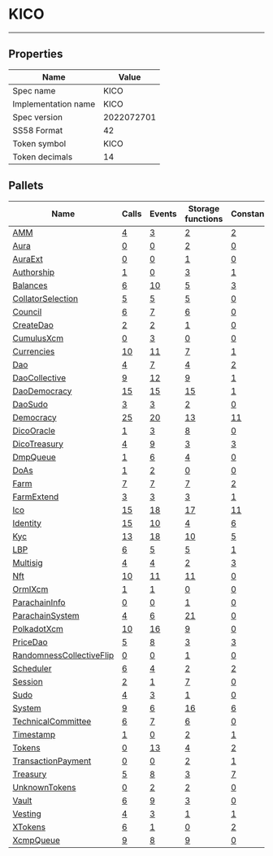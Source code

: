 # KICO

---------

## Properties
| Name | Value |
| -------- | -------- |
| Spec name     | KICO     |
| Implementation name     | KICO     |
| Spec version     | 2022072701     |
| SS58 Format     | 42     |
| Token symbol      | KICO     |
| Token decimals      | 14     |

## Pallets
| Name | Calls | Events | Storage functions | Constants | Errors
| -------- | -------- | -------- | -------- | -------- | -------- |
| [AMM](amm.md) | [4](amm.md#calls) | [3](amm.md#events) | [2](amm.md#storage-functions) | [2](amm.md#constants) | [15](amm.md#errors)
| [Aura](aura.md) | [0](aura.md#calls) | [0](aura.md#events) | [2](aura.md#storage-functions) | [0](aura.md#constants) | [0](aura.md#errors)
| [AuraExt](auraext.md) | [0](auraext.md#calls) | [0](auraext.md#events) | [1](auraext.md#storage-functions) | [0](auraext.md#constants) | [0](auraext.md#errors)
| [Authorship](authorship.md) | [1](authorship.md#calls) | [0](authorship.md#events) | [3](authorship.md#storage-functions) | [1](authorship.md#constants) | [7](authorship.md#errors)
| [Balances](balances.md) | [6](balances.md#calls) | [10](balances.md#events) | [5](balances.md#storage-functions) | [3](balances.md#constants) | [8](balances.md#errors)
| [CollatorSelection](collatorselection.md) | [5](collatorselection.md#calls) | [5](collatorselection.md#events) | [5](collatorselection.md#storage-functions) | [0](collatorselection.md#constants) | [10](collatorselection.md#errors)
| [Council](council.md) | [6](council.md#calls) | [7](council.md#events) | [6](council.md#storage-functions) | [0](council.md#constants) | [10](council.md#errors)
| [CreateDao](createdao.md) | [2](createdao.md#calls) | [2](createdao.md#events) | [1](createdao.md#storage-functions) | [0](createdao.md#constants) | [10](createdao.md#errors)
| [CumulusXcm](cumulusxcm.md) | [0](cumulusxcm.md#calls) | [3](cumulusxcm.md#events) | [0](cumulusxcm.md#storage-functions) | [0](cumulusxcm.md#constants) | [0](cumulusxcm.md#errors)
| [Currencies](currencies.md) | [10](currencies.md#calls) | [11](currencies.md#events) | [7](currencies.md#storage-functions) | [1](currencies.md#constants) | [18](currencies.md#errors)
| [Dao](dao.md) | [4](dao.md#calls) | [7](dao.md#events) | [4](dao.md#storage-functions) | [2](dao.md#constants) | [11](dao.md#errors)
| [DaoCollective](daocollective.md) | [9](daocollective.md#calls) | [12](daocollective.md#events) | [9](daocollective.md#storage-functions) | [1](daocollective.md#constants) | [15](daocollective.md#errors)
| [DaoDemocracy](daodemocracy.md) | [15](daodemocracy.md#calls) | [15](daodemocracy.md#events) | [15](daodemocracy.md#storage-functions) | [1](daodemocracy.md#constants) | [16](daodemocracy.md#errors)
| [DaoSudo](daosudo.md) | [3](daosudo.md#calls) | [3](daosudo.md#events) | [2](daosudo.md#storage-functions) | [0](daosudo.md#constants) | [1](daosudo.md#errors)
| [Democracy](democracy.md) | [25](democracy.md#calls) | [20](democracy.md#events) | [13](democracy.md#storage-functions) | [11](democracy.md#constants) | [28](democracy.md#errors)
| [DicoOracle](dicooracle.md) | [1](dicooracle.md#calls) | [3](dicooracle.md#events) | [8](dicooracle.md#storage-functions) | [0](dicooracle.md#constants) | [2](dicooracle.md#errors)
| [DicoTreasury](dicotreasury.md) | [4](dicotreasury.md#calls) | [9](dicotreasury.md#events) | [3](dicotreasury.md#storage-functions) | [3](dicotreasury.md#constants) | [3](dicotreasury.md#errors)
| [DmpQueue](dmpqueue.md) | [1](dmpqueue.md#calls) | [6](dmpqueue.md#events) | [4](dmpqueue.md#storage-functions) | [0](dmpqueue.md#constants) | [2](dmpqueue.md#errors)
| [DoAs](doas.md) | [1](doas.md#calls) | [2](doas.md#events) | [0](doas.md#storage-functions) | [0](doas.md#constants) | [10](doas.md#errors)
| [Farm](farm.md) | [7](farm.md#calls) | [7](farm.md#events) | [7](farm.md#storage-functions) | [2](farm.md#constants) | [7](farm.md#errors)
| [FarmExtend](farmextend.md) | [3](farmextend.md#calls) | [3](farmextend.md#events) | [3](farmextend.md#storage-functions) | [1](farmextend.md#constants) | [9](farmextend.md#errors)
| [Ico](ico.md) | [15](ico.md#calls) | [18](ico.md#events) | [17](ico.md#storage-functions) | [11](ico.md#constants) | [57](ico.md#errors)
| [Identity](identity.md) | [15](identity.md#calls) | [10](identity.md#events) | [4](identity.md#storage-functions) | [6](identity.md#constants) | [16](identity.md#errors)
| [Kyc](kyc.md) | [13](kyc.md#calls) | [18](kyc.md#events) | [10](kyc.md#storage-functions) | [5](kyc.md#constants) | [31](kyc.md#errors)
| [LBP](lbp.md) | [6](lbp.md#calls) | [5](lbp.md#events) | [5](lbp.md#storage-functions) | [1](lbp.md#constants) | [23](lbp.md#errors)
| [Multisig](multisig.md) | [4](multisig.md#calls) | [4](multisig.md#events) | [2](multisig.md#storage-functions) | [3](multisig.md#constants) | [14](multisig.md#errors)
| [Nft](nft.md) | [10](nft.md#calls) | [11](nft.md#events) | [11](nft.md#storage-functions) | [0](nft.md#constants) | [26](nft.md#errors)
| [OrmlXcm](ormlxcm.md) | [1](ormlxcm.md#calls) | [1](ormlxcm.md#events) | [0](ormlxcm.md#storage-functions) | [0](ormlxcm.md#constants) | [3](ormlxcm.md#errors)
| [ParachainInfo](parachaininfo.md) | [0](parachaininfo.md#calls) | [0](parachaininfo.md#events) | [1](parachaininfo.md#storage-functions) | [0](parachaininfo.md#constants) | [0](parachaininfo.md#errors)
| [ParachainSystem](parachainsystem.md) | [4](parachainsystem.md#calls) | [6](parachainsystem.md#events) | [21](parachainsystem.md#storage-functions) | [0](parachainsystem.md#constants) | [8](parachainsystem.md#errors)
| [PolkadotXcm](polkadotxcm.md) | [10](polkadotxcm.md#calls) | [16](polkadotxcm.md#events) | [9](polkadotxcm.md#storage-functions) | [0](polkadotxcm.md#constants) | [13](polkadotxcm.md#errors)
| [PriceDao](pricedao.md) | [5](pricedao.md#calls) | [8](pricedao.md#events) | [3](pricedao.md#storage-functions) | [3](pricedao.md#constants) | [6](pricedao.md#errors)
| [RandomnessCollectiveFlip](randomnesscollectiveflip.md) | [0](randomnesscollectiveflip.md#calls) | [0](randomnesscollectiveflip.md#events) | [1](randomnesscollectiveflip.md#storage-functions) | [0](randomnesscollectiveflip.md#constants) | [0](randomnesscollectiveflip.md#errors)
| [Scheduler](scheduler.md) | [6](scheduler.md#calls) | [4](scheduler.md#events) | [2](scheduler.md#storage-functions) | [2](scheduler.md#constants) | [4](scheduler.md#errors)
| [Session](session.md) | [2](session.md#calls) | [1](session.md#events) | [7](session.md#storage-functions) | [0](session.md#constants) | [5](session.md#errors)
| [Sudo](sudo.md) | [4](sudo.md#calls) | [3](sudo.md#events) | [1](sudo.md#storage-functions) | [0](sudo.md#constants) | [1](sudo.md#errors)
| [System](system.md) | [9](system.md#calls) | [6](system.md#events) | [16](system.md#storage-functions) | [6](system.md#constants) | [6](system.md#errors)
| [TechnicalCommittee](technicalcommittee.md) | [6](technicalcommittee.md#calls) | [7](technicalcommittee.md#events) | [6](technicalcommittee.md#storage-functions) | [0](technicalcommittee.md#constants) | [10](technicalcommittee.md#errors)
| [Timestamp](timestamp.md) | [1](timestamp.md#calls) | [0](timestamp.md#events) | [2](timestamp.md#storage-functions) | [1](timestamp.md#constants) | [0](timestamp.md#errors)
| [Tokens](tokens.md) | [0](tokens.md#calls) | [13](tokens.md#events) | [4](tokens.md#storage-functions) | [2](tokens.md#constants) | [8](tokens.md#errors)
| [TransactionPayment](transactionpayment.md) | [0](transactionpayment.md#calls) | [0](transactionpayment.md#events) | [2](transactionpayment.md#storage-functions) | [1](transactionpayment.md#constants) | [0](transactionpayment.md#errors)
| [Treasury](treasury.md) | [5](treasury.md#calls) | [8](treasury.md#events) | [3](treasury.md#storage-functions) | [7](treasury.md#constants) | [5](treasury.md#errors)
| [UnknownTokens](unknowntokens.md) | [0](unknowntokens.md#calls) | [2](unknowntokens.md#events) | [2](unknowntokens.md#storage-functions) | [0](unknowntokens.md#constants) | [3](unknowntokens.md#errors)
| [Vault](vault.md) | [6](vault.md#calls) | [9](vault.md#events) | [3](vault.md#storage-functions) | [0](vault.md#constants) | [4](vault.md#errors)
| [Vesting](vesting.md) | [4](vesting.md#calls) | [3](vesting.md#events) | [1](vesting.md#storage-functions) | [1](vesting.md#constants) | [6](vesting.md#errors)
| [XTokens](xtokens.md) | [6](xtokens.md#calls) | [1](xtokens.md#events) | [0](xtokens.md#storage-functions) | [2](xtokens.md#constants) | [19](xtokens.md#errors)
| [XcmpQueue](xcmpqueue.md) | [9](xcmpqueue.md#calls) | [8](xcmpqueue.md#events) | [9](xcmpqueue.md#storage-functions) | [0](xcmpqueue.md#constants) | [5](xcmpqueue.md#errors)